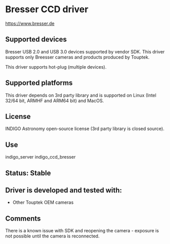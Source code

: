 # Bresser CCD driver

https://www.bresser.de

## Supported devices

Bresser USB 2.0 and USB 3.0 devices supported by vendor SDK. This driver supports only Breesser cameras and products produced by Touptek.

This driver supports hot-plug (multiple devices).

## Supported platforms

This driver depends on 3rd party library and is supported on Linux (Intel 32/64 bit, ARMHF and ARM64 bit) and MacOS.

## License

INDIGO Astronomy open-source license (3rd party library is closed source).

## Use

indigo_server indigo_ccd_bresser

## Status: Stable

## Driver is developed and tested with:

* Other Touptek OEM cameras

## Comments

There is a known issue with SDK and reopening the camera - exposure is not possible until the camera is reconnected.
